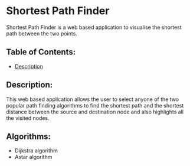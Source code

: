 # Shortest Path Finder

Shortest Path Finder is a web based application to visualise the shortest path between the two points.

## Table of Contents:
* [Description](#Description)

## Description: <br>
This web based application allows the user to select anyone of the two popular path finding algorithms to find the shortest path and the shortest distance between the source and destination node and also highlights all the visited nodes.

## Algorithms:
* Dijkstra algorithm
* Astar algorithm



